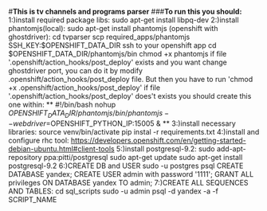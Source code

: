 #**This is tv channels and programs parser**
###**To run this you should:**
    1:)install required package libs:
    sudo apt-get install libpq-dev
    2:)install phantomjs(local):
    sudo apt-get install phantomjs
    (openshift with ghostdriver):
    cd tvparser
    scp required_apps/phantomjs SSH_KEY:$OPENSHIFT_DATA_DIR
    ssh to your openshift app
    cd $OPENSHIFT_DATA_DIR/phantomjs/bin
    chmod +x phantomjs
    if file '.openshift/action_hooks/post_deploy' exists and you want change ghostdriver port, 
    you can do it by modify .openshift/action_hooks/post_deploy file.
    But then you have to run 'chmod +x .openshift/action_hooks/post_deploy'
    if file '.openshift/action_hooks/post_deploy' does't exists you should create this one within:
    **
    #!/bin/bash
    nohup ${OPENSHIFT_DATA_DIR}/phantomjs/bin/phantomjs --webdriver=$OPENSHIFT_PYTHON_IP:15005 &
    **
    3:)install necessary libraries:
    source venv/bin/activate
    pip instal -r requirements.txt
    4:)install and configure rhc tool:
    https://developers.openshift.com/en/getting-started-debian-ubuntu.html#client-tools
    5:)install postgresql-9.2:
    sudo add-apt-repository ppa:pitti/postgresql
    sudo apt-get update
    sudo apt-get install postgresql-9.2
    6:)CREATE DB and USER
    sudo -u postgres psql
    CREATE DATABASE yandex;
    CREATE USER admin with password '1111';
    GRANT ALL privileges ON DATABASE yandex TO admin;
    7:)CREATE ALL SEQUENCES AND TABLES:
    cd sql_scripts
    sudo -u admin psql -d yandex -a -f SCRIPT_NAME
